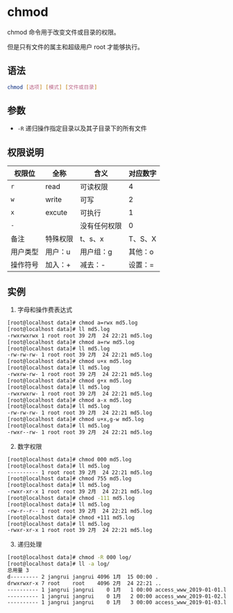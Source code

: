 # chmod

chmod 命令用于改变文件或目录的权限。

但是只有文件的属主和超级用户 root 才能够执行。

## 语法

```bash
chmod [选项] [模式] [文件或目录]
```

## 参数

- `-R` 递归操作指定目录以及其子目录下的所有文件

## 权限说明

|权限位	|全称	|含义		|对应数字		|
|-		|-		|-			|-			|
|`r`	|read	|可读权限		|4			|
|`w`	|write	|可写		|2			|
|`x`	|excute	|可执行		|1			|
|`-`	|		|没有任何权限	|0			|
|备注	|特殊权限	|t、s、x		|T、S、X		|
|用户类型|用户：u |用户组：g	|其他：o		|
|操作符号|加入：+	|减去：-		|设置：=		|

## 实例

1. 字母和操作费表达式

```bash
[root@localhost data]# chmod a=rwx md5.log 
[root@localhost data]# ll md5.log 
-rwxrwxrwx 1 root root 39 2月  24 22:21 md5.log
[root@localhost data]# chmod a=rw md5.log 
[root@localhost data]# ll md5.log 
-rw-rw-rw- 1 root root 39 2月  24 22:21 md5.log
[root@localhost data]# chmod u+x md5.log 
[root@localhost data]# ll md5.log 
-rwxrw-rw- 1 root root 39 2月  24 22:21 md5.log
[root@localhost data]# chmod g+x md5.log 
[root@localhost data]# ll md5.log 
-rwxrwxrw- 1 root root 39 2月  24 22:21 md5.log
[root@localhost data]# chmod a-x md5.log 
[root@localhost data]# ll md5.log 
-rw-rw-rw- 1 root root 39 2月  24 22:21 md5.log
[root@localhost data]# chmod u+x,g-w md5.log 
[root@localhost data]# ll md5.log 
-rwxr--rw- 1 root root 39 2月  24 22:21 md5.log
```

2. 数字权限

```bash
[root@localhost data]# chmod 000 md5.log 
[root@localhost data]# ll md5.log 
---------- 1 root root 39 2月  24 22:21 md5.log
[root@localhost data]# chmod 755 md5.log 
[root@localhost data]# ll md5.log 
-rwxr-xr-x 1 root root 39 2月  24 22:21 md5.log
[root@localhost data]# chmod -111 md5.log 
[root@localhost data]# ll md5.log 
-rw-r--r-- 1 root root 39 2月  24 22:21 md5.log
[root@localhost data]# chmod +111 md5.log 
[root@localhost data]# ll md5.log 
-rwxr-xr-x 1 root root 39 2月  24 22:21 md5.log
```

3. 递归处理

```bash
[root@localhost data]# chmod -R 000 log/
[root@localhost data]# ll -a log/
总用量 3
d--------- 2 jangrui jangrui 4096 1月  15 00:00 .
drwxrwxr-x 7 root    root    4096 2月  24 22:21 ..
---------- 1 jangrui jangrui    0 1月   1 00:00 access_www_2019-01-01.log
---------- 1 jangrui jangrui    0 1月   2 00:00 access_www_2019-01-02.log
---------- 1 jangrui jangrui    0 1月   3 00:00 access_www_2019-01-03.log
```